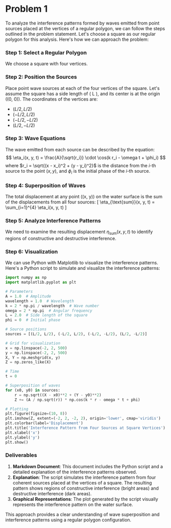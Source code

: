 # Problem 1

To analyze the interference patterns formed by waves emitted from point sources placed at the vertices of a regular polygon, we can follow the steps outlined in the problem statement. Let's choose a square as our regular polygon for this analysis. Here's how we can approach the problem:

### Step 1: Select a Regular Polygon
We choose a square with four vertices.

### Step 2: Position the Sources
Place point wave sources at each of the four vertices of the square. Let's assume the square has a side length of \( L \), and its center is at the origin \((0, 0)\). The coordinates of the vertices are:
- $(L/2, L/2)$
- $(-L/2, L/2)$
- $(-L/2, -L/2)$
- $(L/2, -L/2)$

### Step 3: Wave Equations
The wave emitted from each source can be described by the equation:
$$
\eta_i(x, y, t) = \frac{A}{\sqrt{r_i}} \cdot \cos(k r_i - \omega t + \phi_i)
$$
where $r_i = \sqrt{(x - x_i)^2 + (y - y_i)^2}$ is the distance from the $i$-th source to the point $(x, y)$, and $\phi_i$ is the initial phase of the $i$-th source.

### Step 4: Superposition of Waves
The total displacement at any point \((x, y)\) on the water surface is the sum of the displacements from all four sources:
\[
\eta_{\text{sum}}(x, y, t) = \sum_{i=1}^{4} \eta_i(x, y, t)
\]

### Step 5: Analyze Interference Patterns
We need to examine the resulting displacement $\eta_{\text{sum}}(x, y, t)$ to identify regions of constructive and destructive interference.

### Step 6: Visualization
We can use Python with Matplotlib to visualize the interference patterns. Here's a Python script to simulate and visualize the interference patterns:

```python
import numpy as np
import matplotlib.pyplot as plt

# Parameters
A = 1.0  # Amplitude
wavelength = 1.0  # Wavelength
k = 2 * np.pi / wavelength  # Wave number
omega = 2 * np.pi  # Angular frequency
L = 2.0  # Side length of the square
phi = 0  # Initial phase

# Source positions
sources = [(L/2, L/2), (-L/2, L/2), (-L/2, -L/2), (L/2, -L/2)]

# Grid for visualization
x = np.linspace(-2, 2, 500)
y = np.linspace(-2, 2, 500)
X, Y = np.meshgrid(x, y)
Z = np.zeros_like(X)

# Time
t = 0

# Superposition of waves
for (x0, y0) in sources:
    r = np.sqrt((X - x0)**2 + (Y - y0)**2)
    Z += (A / np.sqrt(r)) * np.cos(k * r - omega * t + phi)

# Plotting
plt.figure(figsize=(10, 8))
plt.imshow(Z, extent=(-2, 2, -2, 2), origin='lower', cmap='viridis')
plt.colorbar(label='Displacement')
plt.title('Interference Pattern from Four Sources at Square Vertices')
plt.xlabel('x')
plt.ylabel('y')
plt.show()
```

### Deliverables
1. **Markdown Document**: This document includes the Python script and a detailed explanation of the interference patterns observed.
2. **Explanation**: The script simulates the interference pattern from four coherent sources placed at the vertices of a square. The resulting pattern shows regions of constructive interference (bright areas) and destructive interference (dark areas).
3. **Graphical Representations**: The plot generated by the script visually represents the interference pattern on the water surface.

This approach provides a clear understanding of wave superposition and interference patterns using a regular polygon configuration.